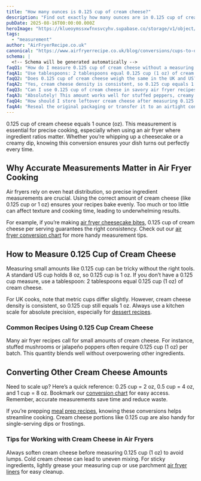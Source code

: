 ```yaml
---
title: "How many ounces is 0.125 cup of cream cheese?"
description: "Find out exactly how many ounces are in 0.125 cup of cream cheese with this simple UK conversion guide. Perfect for air fryer recipes!"
pubDate: 2025-08-16T00:00:00.000Z
heroImage: "https://klueoymssxwfnxsvcyhv.supabase.co/storage/v1/object/public/Shmucket/how-many-ounces-is-0125-cup-of-cream-cheese.webp"
tags:
  - "measurement"
author: "AirFryerRecipe.co.uk"
canonical: "https://www.airfryerrecipe.co.uk/blog/conversions/cups-to-ounces/how-many-ounces-is-0125-cup-of-cream-cheese"
schema: |
  <!-- Schema will be generated automatically -->
faqQ1: "How do I measure 0.125 cup of cream cheese without a measuring cup?"
faqA1: "Use tablespoons: 2 tablespoons equal 0.125 cup (1 oz) of cream cheese. For even more precision, a kitchen scale set to ounces is your best bet."
faqQ2: "Does 0.125 cup of cream cheese weigh the same in the UK and US?"
faqA2: "Yes, cream cheese density is consistent, so 0.125 cup equals 1 oz in both the UK and US. Metric cup sizes differ slightly, but the weight remains the same."
faqQ3: "Can I use 0.125 cup of cream cheese in savory air fryer recipes?"
faqA3: "Absolutely! This amount works well for stuffed peppers, creamy sauces, or even as a base for air-fried dips. Just ensure it’s evenly distributed for balanced flavor."
faqQ4: "How should I store leftover cream cheese after measuring 0.125 cup?"
faqA4: "Reseal the original packaging or transfer it to an airtight container. Keep it refrigerated and use within 5 days for best quality. Always check for spoilage before reuse."
---
```

<p>0.125 cup of cream cheese equals 1 ounce (oz). This measurement is essential for precise cooking, especially when using an air fryer where ingredient ratios matter. Whether you’re whipping up a cheesecake or a creamy dip, knowing this conversion ensures your dish turns out perfectly every time.</p>  

<h2>Why Accurate Measurements Matter in Air Fryer Cooking</h2>  
<p>Air fryers rely on even heat distribution, so precise ingredient measurements are crucial. Using the correct amount of cream cheese (like 0.125 cup or 1 oz) ensures your recipes bake evenly. Too much or too little can affect texture and cooking time, leading to underwhelming results.</p>  
<p>For example, if you’re making <a href=https://www.airfryerrecipe.co.uk/recipes>air fryer cheesecake bites</a>, 0.125 cup of cream cheese per serving guarantees the right consistency. Check out our <a href=https://www.airfryerrecipe.co.uk/air-fryer-conversion-chart>air fryer conversion chart</a> for more handy measurement tips.</p>  

<h2>How to Measure 0.125 Cup of Cream Cheese</h2>  
<p>Measuring small amounts like 0.125 cup can be tricky without the right tools. A standard US cup holds 8 oz, so 0.125 cup is 1 oz. If you don’t have a 0.125 cup measure, use a tablespoon: 2 tablespoons equal 0.125 cup (1 oz) of cream cheese.</p>  
<p>For UK cooks, note that metric cups differ slightly. However, cream cheese density is consistent, so 0.125 cup still equals 1 oz. Always use a kitchen scale for absolute precision, especially for <a href=https://www.airfryerrecipe.co.uk/recipe-category/dessert>dessert recipes</a>.</p>  

<h3>Common Recipes Using 0.125 Cup Cream Cheese</h3>  
<p>Many air fryer recipes call for small amounts of cream cheese. For instance, stuffed mushrooms or jalapeño poppers often require 0.125 cup (1 oz) per batch. This quantity blends well without overpowering other ingredients.</p>  

<h2>Converting Other Cream Cheese Amounts</h2>  
<p>Need to scale up? Here’s a quick reference: 0.25 cup = 2 oz, 0.5 cup = 4 oz, and 1 cup = 8 oz. Bookmark our <a href=https://www.airfryerrecipe.co.uk/air-fryer-conversion-chart>conversion chart</a> for easy access. Remember, accurate measurements save time and reduce waste.</p>  
<p>If you’re prepping <a href=https://www.airfryerrecipe.co.uk/recipe-category/meal-prep>meal prep recipes</a>, knowing these conversions helps streamline cooking. Cream cheese portions like 0.125 cup are also handy for single-serving dips or frostings.</p>  

<h3>Tips for Working with Cream Cheese in Air Fryers</h3>  
<p>Always soften cream cheese before measuring 0.125 cup (1 oz) to avoid lumps. Cold cream cheese can lead to uneven mixing. For sticky ingredients, lightly grease your measuring cup or use parchment <a href=https://www.airfryerrecipe.co.uk/liner>air fryer liners</a> for easy cleanup.</p>
